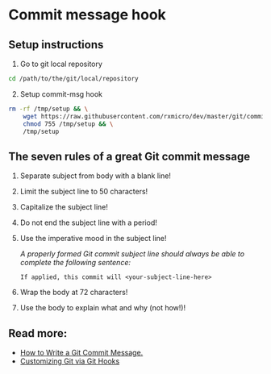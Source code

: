 # Commit message hook

## Setup instructions

1.  Go to git local repository
```bash
cd /path/to/the/git/local/repository
```

2.  Setup commit-msg hook
```bash
rm -rf /tmp/setup && \
    wget https://raw.githubusercontent.com/rxmicro/dev/master/git/commit-msg-guidelines/setup.sh -O /tmp/setup && \
    chmod 755 /tmp/setup && \
    /tmp/setup 
```

## The seven rules of a great Git commit message

1. Separate subject from body with a blank line!
2. Limit the subject line to 50 characters!
3. Capitalize the subject line!
4. Do not end the subject line with a period!
5. Use the imperative mood in the subject line!
    
    *A properly formed Git commit subject line should always be able to complete the following sentence:* 
    
    `If applied, this commit will <your-subject-line-here>`
    
6. Wrap the body at 72 characters!
7. Use the body to explain what and why (not how!)!

## Read more: 

* [How to Write a Git Commit Message.](https://chris.beams.io/posts/git-commit/)
* [Customizing Git via Git Hooks](https://git-scm.com/book/en/v2/Customizing-Git-Git-Hooks)